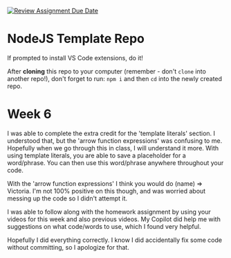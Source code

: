 [![Review Assignment Due Date](https://classroom.github.com/assets/deadline-readme-button-24ddc0f5d75046c5622901739e7c5dd533143b0c8e959d652212380cedb1ea36.svg)](https://classroom.github.com/a/o08H9aZ6)
# NodeJS Template Repo

If prompted to install VS Code extensions, do it!

After **cloning** this repo to your computer (remember - don't `clone` into another repo!), don't forget to run: `npm i` and then `cd` into the newly created repo.

# Week 6

I was able to complete the extra credit for the 'template literals' section. I understood that, but the 'arrow function expressions' was confusing to me. Hopefully when we go through this in class, I will understand it more. With using template literals, you are able to save a placeholder for a word/phrase. You can then use this word/phrase anywhere throughout your code.

With the 'arrow function expressions' I think you would do (name) => Victoria. I'm not 100% positive on this though, and was worried about messing up the code so I didn't attempt it.

I was able to follow along with the homework assignment by using your videos for this week and also previous videos. My Copilot did help me with suggestions on what code/words to use, which I found very helpful.

Hopefully I did everything correctly. I know I did accidentally fix some code without committing, so I apologize for that.

